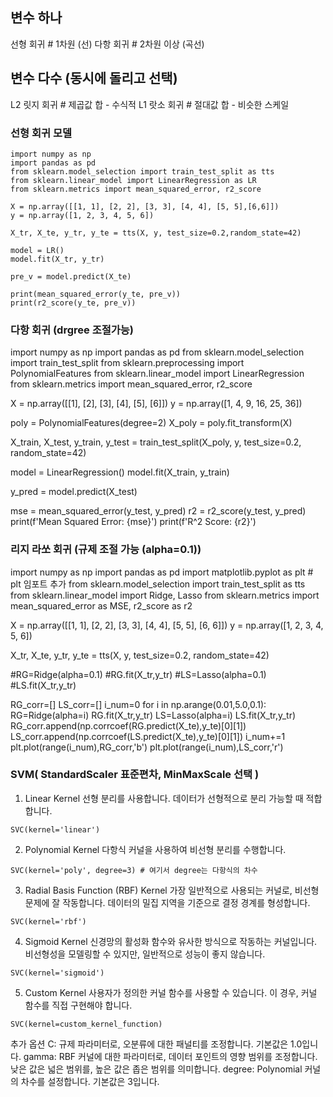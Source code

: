 ## 변수 하나
선형 회귀 # 1차원 (선)
다항 회귀 # 2차원 이상 (곡선)

## 변수 다수 (동시에 돌리고 선택)
L2 릿지 회귀 # 제곱값 합 - 수식적
L1 랏소 회귀 # 절대값 합 - 비슷한 스케일





### 선형 회귀 모델

```
import numpy as np
import pandas as pd
from sklearn.model_selection import train_test_split as tts
from sklearn.linear_model import LinearRegression as LR
from sklearn.metrics import mean_squared_error, r2_score

X = np.array([[1, 1], [2, 2], [3, 3], [4, 4], [5, 5],[6,6]])
y = np.array([1, 2, 3, 4, 5, 6])

X_tr, X_te, y_tr, y_te = tts(X, y, test_size=0.2,random_state=42)

model = LR()
model.fit(X_tr, y_tr)

pre_v = model.predict(X_te)

print(mean_squared_error(y_te, pre_v))
print(r2_score(y_te, pre_v))
```

### 다항 회귀 (drgree 조절가능)



import numpy as np
import pandas as pd
from sklearn.model_selection import train_test_split
from sklearn.preprocessing import PolynomialFeatures
from sklearn.linear_model import LinearRegression
from sklearn.metrics import mean_squared_error, r2_score

X = np.array([[1], [2], [3], [4], [5], [6]])
y = np.array([1, 4, 9, 16, 25, 36])

poly = PolynomialFeatures(degree=2)
X_poly = poly.fit_transform(X)

X_train, X_test, y_train, y_test = train_test_split(X_poly, y, test_size=0.2, random_state=42)

model = LinearRegression()
model.fit(X_train, y_train)

y_pred = model.predict(X_test)

mse = mean_squared_error(y_test, y_pred)
r2 = r2_score(y_test, y_pred)
print(f'Mean Squared Error: {mse}')
print(f'R^2 Score: {r2}')

### 리지 라쏘 회귀 (규제 조절 가능 (alpha=0.1))

import numpy as np
import pandas as pd
import matplotlib.pyplot as plt  # plt 임포트 추가
from sklearn.model_selection import train_test_split as tts
from sklearn.linear_model import Ridge, Lasso
from sklearn.metrics import mean_squared_error as MSE, r2_score as r2

X = np.array([[1, 1], [2, 2], [3, 3], [4, 4], [5, 5], [6, 6]])
y = np.array([1, 2, 3, 4, 5, 6])

X_tr, X_te, y_tr, y_te = tts(X, y, test_size=0.2, random_state=42)

#RG=Ridge(alpha=0.1)
#RG.fit(X_tr,y_tr)
#LS=Lasso(alpha=0.1)
#LS.fit(X_tr,y_tr)

RG_corr=[]
LS_corr=[]
i_num=0
for i in np.arange(0.01,5.0,0.1):
  RG=Ridge(alpha=i)
  RG.fit(X_tr,y_tr)
  LS=Lasso(alpha=i)
  LS.fit(X_tr,y_tr)
  RG_corr.append(np.corrcoef(RG.predict(X_te),y_te)[0][1])
  LS_corr.append(np.corrcoef(LS.predict(X_te),y_te)[0][1])
  i_num+=1
plt.plot(range(i_num),RG_corr,'b')
plt.plot(range(i_num),LS_corr,'r')


### SVM( StandardScaler 표준편차, MinMaxScale 선택 )


1. Linear Kernel
선형 분리를 사용합니다. 데이터가 선형적으로 분리 가능할 때 적합합니다.
```
SVC(kernel='linear')
```
2. Polynomial Kernel
다항식 커널을 사용하여 비선형 분리를 수행합니다.
```
SVC(kernel='poly', degree=3) # 여기서 degree는 다항식의 차수
``` 
3. Radial Basis Function (RBF) Kernel
가장 일반적으로 사용되는 커널로, 비선형 문제에 잘 작동합니다. 데이터의 밀집 지역을 기준으로 결정 경계를 형성합니다.
```
SVC(kernel='rbf')
```
4. Sigmoid Kernel
신경망의 활성화 함수와 유사한 방식으로 작동하는 커널입니다. 비선형성을 모델링할 수 있지만, 일반적으로 성능이 좋지 않습니다.
```
SVC(kernel='sigmoid')
```
5. Custom Kernel
사용자가 정의한 커널 함수를 사용할 수 있습니다. 이 경우, 커널 함수를 직접 구현해야 합니다.
```
SVC(kernel=custom_kernel_function)
```
추가 옵션
C: 규제 파라미터로, 오분류에 대한 패널티를 조정합니다. 기본값은 1.0입니다.
gamma: RBF 커널에 대한 파라미터로, 데이터 포인트의 영향 범위를 조정합니다. 낮은 값은 넓은 범위를, 높은 값은 좁은 범위를 의미합니다.
degree: Polynomial 커널의 차수를 설정합니다. 기본값은 3입니다.